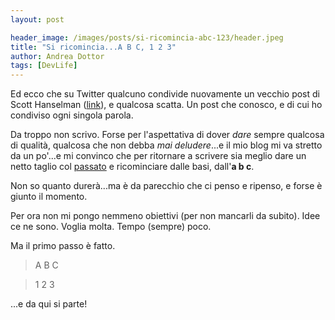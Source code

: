 ```yaml
---
layout: post

header_image: /images/posts/si-ricomincia-abc-123/header.jpeg
title: "Si ricomincia...A B C, 1 2 3"
author: Andrea Dottor
tags: [DevLife]
---
```


Ed ecco che su Twitter qualcuno condivide nuovamente un vecchio post di Scott Hanselman ([link](https://www.hanselman.com/blog/YourBlogIsTheEngineOfCommunity.aspx)), e qualcosa scatta. Un post che conosco, e di cui ho condiviso ogni singola parola.

Da troppo non scrivo. Forse per l'aspettativa di dover *dare* sempre qualcosa di qualità, qualcosa che non debba *mai deludere*...e il mio blog mi va stretto da un po'...e mi convinco che per ritornare a scrivere sia meglio dare un netto taglio col [passato](http://blog.dottor.net) e ricominciare dalle basi, dall'**a b c**.
<!--more-->
Non so quanto durerà...ma è da parecchio che ci penso e ripenso, e forse è giunto il momento. 

Per ora non mi pongo nemmeno obiettivi (per non mancarli da subito). Idee ce ne sono. Voglia molta. Tempo (sempre) poco.

Ma il primo passo è fatto.

>A B C

>1 2 3

...e da qui si parte!
